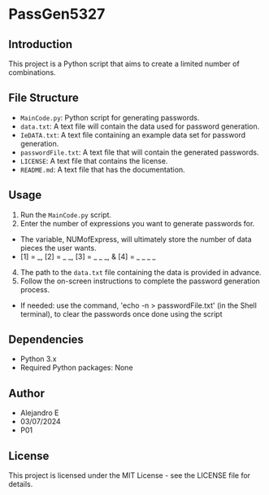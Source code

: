 # PassGen5327

## Introduction
This project is a Python script that aims to create a limited number of combinations. 

## File Structure
- `MainCode.py`: Python script for generating passwords.
- `data.txt`: A text file will contain the data used for password generation.
- `IeDATA.txt`: A text file containing an example data set for password generation.
- `passwordFile.txt`: A text file that will contain the generated passwords.
- `LICENSE`: A text file that contains the license.
- `README.md`: A text file that has the documentation.

## Usage
1. Run the `MainCode.py` script.
2. Enter the number of expressions you want to generate passwords for.
- The variable, NUMofExpress, will ultimately store the number of data pieces the user wants.
- [1] = _, [2] = _ _, [3] = _ _ _, & [4] = _ _ _ _
4. The path to the `data.txt` file containing the data is provided in advance.
5. Follow the on-screen instructions to complete the password generation process.
- If needed: use the command, 'echo -n > passwordFile.txt' (in the Shell terminal), to clear the passwords once done using the script

## Dependencies
- Python 3.x
- Required Python packages: None

## Author
- Alejandro E
- 03/07/2024
- P01

## License
This project is licensed under the MIT License - see the LICENSE file for details.
